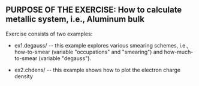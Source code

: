 PURPOSE OF THE EXERCISE:
How to calculate metallic system, i.e., Aluminum bulk
-----------------------------------------------------

Exercise consists of two examples:

* ex1.degauss/ -- this example explores various smearing schemes,
                  i.e., how-to-smear (variable "occupations" and
                  "smearing") and how-much-to-smear (variable
                  "degauss").

* ex2.chdens/ -- this example shows how to plot the electron charge density
